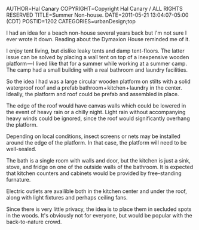 AUTHOR=Hal Canary
COPYRIGHT=Copyright Hal Canary / ALL RIGHTS RESERVED
TITLE=Summer Non-house.
DATE=2011-05-21 13:04:07-05:00 (CDT)
POSTID=1202
CATEGORIES=urbanDesign;top

I had an idea for a beach non-house several years back but I'm not sure I ever wrote it down. Reading about the Dymaxion House reminded me of it.

I enjoy tent living, but dislike leaky tents and damp tent-floors. The latter issue can be solved by placing a wall tent on top of a inexpensive wooden platform — I lived like that for a summer while working at a summer camp. The camp had a small building with a real bathroom and laundry facilities.

So the idea I had was a large circular wooden platform on stilts with a solid waterproof roof and a prefab bathroom + kitchen + laundry in the center. Ideally, the platform and roof could be prefab and assembled in place.

The edge of the roof would have canvas walls which could be lowered in the event of heavy rain or a chilly night. Light rain without accompanying heavy winds could be ignored, since the roof would significantly overhang the platform.

Depending on local conditions, insect screens or nets may be installed around the edge of the platform. In that case, the platform will need to be well-sealed.

The bath is a single room with walls and door, but the kitchen is just a sink, stove, and fridge on one of the outside walls of the bathroom. It is expected that kitchen counters and cabinets would be provided by free-standing furnature.

Electric outlets are availible both in the kitchen center and under the roof, along with light fixtures and perhaps ceiling fans.

Since there is very little privacy, the idea is to place them in secluded spots in the woods. It's obviously not for everyone, but would be popular with the back-to-nature crowd.

